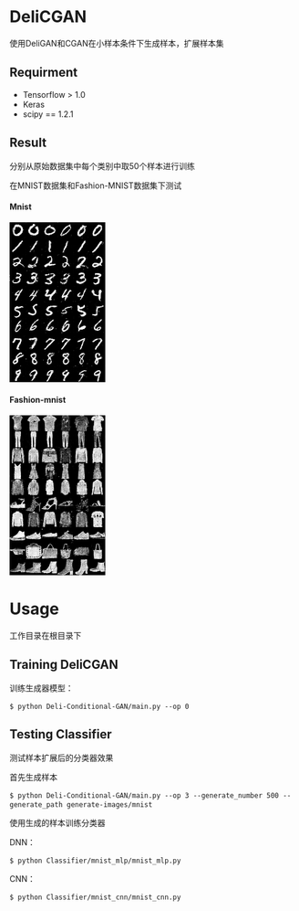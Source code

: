 # DeliCGAN

使用DeliGAN和CGAN在小样本条件下生成样本，扩展样本集

## Requirment

* Tensorflow > 1.0
* Keras
* scipy == 1.2.1

## Result

分别从原始数据集中每个类别中取50个样本进行训练

在MNIST数据集和Fashion-MNIST数据集下测试

#### Mnist

![mnist_result](image/mnist.png)

#### Fashion-mnist

![mnist_result](image/fashion-mnist.png)

# Usage

工作目录在根目录下

## Training DeliCGAN

训练生成器模型：

    $ python Deli-Conditional-GAN/main.py --op 0

## Testing Classifier

测试样本扩展后的分类器效果

首先生成样本

    $ python Deli-Conditional-GAN/main.py --op 3 --generate_number 500 --generate_path generate-images/mnist

使用生成的样本训练分类器

DNN：

    $ python Classifier/mnist_mlp/mnist_mlp.py

CNN：

    $ python Classifier/mnist_cnn/mnist_cnn.py